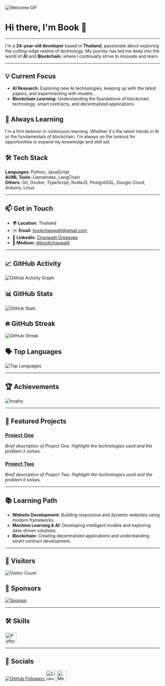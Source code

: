 ![Welcome GIF](https://user-images.githubusercontent.com/18350557/176309783-0785949b-9127-417c-8b55-ab5a4333674e.gif)

# Hi there, I'm Book 👋

---

I'm a **24-year-old developer** based in **Thailand**, passionate about exploring the cutting-edge realms of technology. My journey has led me deep into the world of **AI** and **Blockchain**, where I continually strive to innovate and learn.

---

## 💡 Current Focus

- **AI Research:** Exploring new AI technologies, keeping up with the latest papers, and experimenting with models.
- **Blockchain Learning:** Understanding the foundations of blockchain technology, smart contracts, and decentralized applications.

## 🌱 Always Learning

I'm a firm believer in continuous learning. Whether it's the latest trends in AI or the fundamentals of blockchain, I'm always on the lookout for opportunities to expand my knowledge and skill set.

## 🛠️ Tech Stack

**Languages:** Python, JavaScript  
**AI/ML Tools:** LlamaIndex, LangChain  
**Others:** Git, Docker, TypeScript, NodeJS, PostgreSQL, Google Cloud, Arduino, Linux

---

## 📫 Get in Touch

- 🌍 **Location:** Thailand
- ✉️ **Email:** [bookchaowalit@gmail.com](mailto:bookchaowalit@gmail.com)
- 🔗 **LinkedIn:** [Chaowalit Greepoke](https://www.linkedin.com/in/chaowalit-greepoke-b687351a0)
- 📖 **Medium:** [@bookchaowalit](http://www.medium.com/@bookchaowalit)

---

## 📈 GitHub Activity

![GitHub Activity Graph](https://github-readme-activity-graph.vercel.app/graph?username=bookchaowalit&theme=dracula)

## 📊 GitHub Stats

![GitHub Stats](https://github-readme-stats.vercel.app/api?username=bookchaowalit&show_icons=true&count_private=true&title_color=0891b2&text_color=ffffff&icon_color=0891b2&bg_color=1c1917&hide_border=true)

## 🔥 GitHub Streak

![GitHub Streak](https://github-readme-streak-stats.herokuapp.com/?user=bookchaowalit&stroke=ffffff&background=1c1917&ring=0891b2&fire=0891b2&currStreakNum=ffffff&currStreakLabel=0891b2&sideNums=ffffff&sideLabels=ffffff&dates=ffffff&hide_border=true)

## 🗣️ Top Languages

![Top Languages](https://github-readme-stats.vercel.app/api/top-langs/?username=bookchaowalit&langs_count=10&title_color=0891b2&text_color=ffffff&icon_color=0891b2&bg_color=1c1917&hide_border=true&locale=en&custom_title=Top%20Languages)

---

## 🏆 Achievements

![trophy](https://github-profile-trophy.vercel.app/?username=bookchaowalit&theme=onedark)

---

## 📂 Featured Projects

### [Project One](https://github.com/bookchaowalit/project-one)
*Brief description of Project One. Highlight the technologies used and the problem it solves.*

### [Project Two](https://github.com/bookchaowalit/project-two)
*Brief description of Project Two. Highlight the technologies used and the problem it solves.*

---

## 📚 Learning Path

- **Website Development:** Building responsive and dynamic websites using modern frameworks.
- **Machine Learning & AI:** Developing intelligent models and exploring data-driven solutions.
- **Blockchain:** Creating decentralized applications and understanding smart contract development.

---

## 👀 Visitors

![Visitor Count](https://visitor-badge.laobi.icu/badge?page_id=bookchaowalit.bookchaowalit)

## 🤝 Sponsors

[![Sponsor](https://img.shields.io/badge/Sponsor-💖-orange)](https://github.com/sponsors/bookchaowalit)

---

## 🛠️ Skills

<p align="left">
  <a href="https://www.python.org/" target="_blank" rel="noreferrer">
    <img src="https://raw.githubusercontent.com/danielcranney/readme-generator/main/public/icons/skills/python-colored.svg" alt="Python" width="36" height="36" />
  </a>
  <!-- Add other skill icons here -->
</p>

---

## 🔗 Socials

<p align="left">
  <a href="https://www.github.com/bookchaowalit" target="_blank" rel="noreferrer">
    <img src="https://img.shields.io/github/followers/bookchaowalit?logo=github&style=for-the-badge&color=0891b2&labelColor=1c1917" alt="GitHub Followers" />
  </a>
  <a href="https://www.linkedin.com/in/chaowalit-greepoke-b687351a0" target="_blank" rel="noreferrer">
    <img src="https://raw.githubusercontent.com/danielcranney/readme-generator/main/public/icons/socials/linkedin.svg" alt="LinkedIn" width="32" height="32" />
  </a>
  <a href="http://www.medium.com/@bookchaowalit" target="_blank" rel="noreferrer">
    <img src="https://raw.githubusercontent.com/danielcranney/readme-generator/main/public/icons/socials/medium.svg" alt="Medium" width="32" height="32" />
  </a>
</p>
